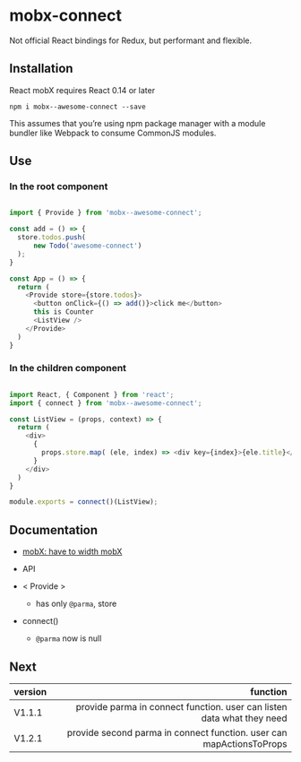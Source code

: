 # mobx-connect

Not official React bindings for Redux, but performant and flexible.

## Installation

React mobX requires React 0.14 or later

    npm i mobx--awesome-connect --save

This assumes that you’re using npm package manager with a module bundler like Webpack to consume CommonJS modules.

## Use

### In the root component

```javascript

import { Provide } from 'mobx--awesome-connect';

const add = () => {
  store.todos.push(
      new Todo('awesome-connect')
  );
}

const App = () => {
  return (
    <Provide store={store.todos}>
      <button onClick={() => add()}>click me</button>
      this is Counter
      <ListView />
    </Provide>
  )
}

```

### In the children component

```javascript

import React, { Component } from 'react';
import { connect } from 'mobx--awesome-connect';

const ListView = (props, context) => {
  return (
    <div>
      {
        props.store.map( (ele, index) => <div key={index}>{ele.title}</div>)
      }
    </div>
  )
}

module.exports = connect()(ListView);

```

## Documentation

 - [mobX: have to width mobX]('http://mobxjs.github.io/mobx/')

 - API
  + < Provide >

    * has only `@parma`, store

  + connect()

    * `@parma` now is null

## Next

|version| function|
|:------|--------:|
|V1.1.1|provide parma in connect function. user can listen data what they need|
|V1.2.1|provide second parma in connect function. user can mapActionsToProps|
